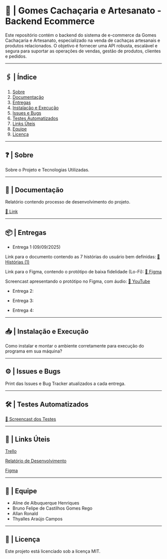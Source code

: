 # 🍺 | Gomes Cachaçaria e Artesanato - Backend Ecommerce
Este repositório contém o backend do sistema de e-commerce da Gomes Cachaçaria e Artesanato, especializado na venda de cachaças artesanais e produtos relacionados.
O objetivo é fornecer uma API robusta, escalável e segura para suportar as operações de vendas, gestão de produtos, clientes e pedidos.

***

## 🖇️ | Índice
1. [Sobre](#sobre)
3. [Documentação](#documentacao)
4. [Entregas](#entregas)
6. [Instalação e Execução](#instalacao-e-execucao)
7. [Issues e Bugs](#issues-e-bugs)
8. [Testes Automatizados](#testes-automatizados)
9. [Links Úteis](links-uteis)
8. [Equipe](#equipe)
9. [Licença](#licenca)

***

## ❓ | Sobre
Sobre o Projeto e Tecnologias Utilizadas.

***

## 📂 | Documentação
Relatório contendo processo de desenvolvimento do projeto.

[🔗 Link](https://docs.google.com/document/d/1Ib6jJTVic5LUr9_o7C9ZTKErE26WM4vBt5e1zu12kv0/edit?usp=drivesdk)

***

## 📦 | Entregas

- Entrega 1 (09/09/2025)

Link para o documento contendo as 7 histórias do usuário bem definidas: 
[🔗 Histórias (1)](https://docs.Google.com/document/d/1cIzykgxuq5qt5FsES3_m7nf8Vwc7MquvAAhUof3-0FM/edit?usp=drivesdk) 

Link para o Figma, contendo o protótipo de baixa fidelidade (Lo-Fi):
[🔗 Figma](https://www.figma.com/file/13gNLKF5izmAHEUwjIQeQN?node-id=0:1&locale=pt-br&type=design)

Screencast apresentando o protótipo no Figma, com áudio:
[🔗 YouTube](https://youtu.be/RnhhgKvjfEQ?feature=shared)

- Entrega 2:

- Entrega 3: 

- Entrega 4:

*** 

## 📥 | Instalação e Execução
Como instalar e montar o ambiente corretamente para execução do programa em sua máquina?

***

## ⚙️ | Issues e Bugs 
Print das Issues e Bug Tracker atualizados a cada entrega. 

*** 

## 🛠️ | Testes Automatizados

[🔗 Screencast dos Testes](https://youtu.be)

***
 
## 🔗 | Links Úteis 

[Trello](https://trello.com/invite/b/68acb95bb432514982af6a20/ATTIc817d2314530f4f243989ed652e30f7dCAAA0488/projeto-cachacaria)

[Relatório de Desenvolvimento](https://docs.google.com/document/d/1Ib6jJTVic5LUr9_o7C9ZTKErE26WM4vBt5e1zu12kv0/edit?usp=drivesdk)

[Figma](https://www.figma.com/file/13gNLKF5izmAHEUwjIQeQN?node-id=0:1&locale=pt-br&type=design)

*** 

## 👥 | Equipe

- Aline de Albuquerque Henriques
- Bruno Felipe de Castilhos Gomes Rego
- Allan Ronald
- Thyalles Araújo Campos

***

## 📜 | Licença 

Este projeto está licenciado sob a licença MIT.
